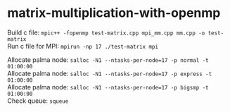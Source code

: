 # matrix-multiplication-with-openmp

Build c file: `mpic++ -fopenmp test-matrix.cpp mpi_mm.cpp mm.cpp -o test-matrix`  
Run c file for MPI: `mpirun -np 17 ./test-matrix mpi`  

Allocate palma node: `salloc -N1 --ntasks-per-node=17 -p normal -t 01:00:00`  
Allocate palma node: `salloc -N1 --ntasks-per-node=17 -p express -t 01:00:00`  
Allocate palma node: `salloc -N1 --ntasks-per-node=17 -p bigsmp -t 01:00:00`  
Check queue: `squeue`
